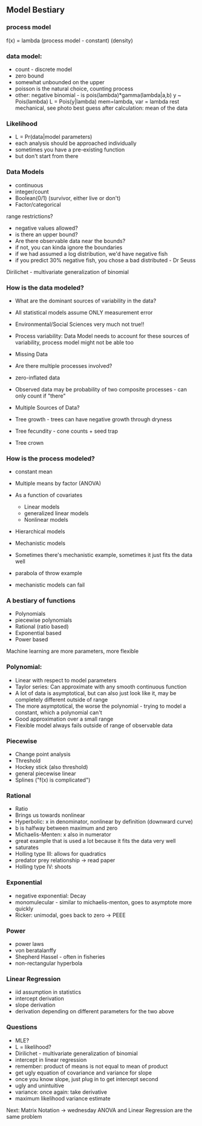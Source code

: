 ## Model Bestiary

### process model
f(x) = lambda (process model - constant) (density)

### data model:
- count - discrete model
- zero bound
- somewhat unbounded on the upper
- poisson is the natural choice, counting process
- other: negative binomial - is pois(lambda)*gamma(lambda|a,b)
y ~ Pois(lambda)
L = Pois(y|lambda) mem=lambda, var = lambda
rest mechanical, see photo
best guess after calculation: mean of the data

### Likelihood
- L = Pr(data|model parameters)
- each analysis should be approached individually
- sometimes you have a pre-existing function
- but don't start from there

### Data Models
- continuous
- integer/count
- Boolean(0/1) (survivor, either live or don't)
- Factor/categorical 

range restrictions?
- negative values allowed?
- is there an upper bound?
- Are there observable data near the bounds?
- if not, you can kinda ignore the boundaries
- if we had assumed a log distribution, we'd have negative fish
- if you predict 30% negative fish, you chose a bad distributed - Dr Seuss

Dirilichet - multivariate generalization of binomial

### How is the data modeled?
- What are the dominant sources of variability in the data?
- All statistical models assume ONLY measurement error
- Environmental/Social Sciences very much not true!!
- Process variability: Data Model needs to account for these sources of variability, process model might not be able too
- Missing Data

- Are there multiple processes involved?
- zero-inflated data
- Observed data may be probability of two composite processes - can only count if "there"

- Multiple Sources of Data?
- Tree growth - trees can have negative growth through dryness
- Tree fecundity - cone counts + seed trap
- Tree crown

### How is the process modeled?
- constant mean
- Multiple means by factor (ANOVA)
- As a function of covariates 
    - Linear models
    - generalized linear models
    - Nonlinear models
- Hierarchical models
- Mechanistic models

- Sometimes there's mechanistic example, sometimes it just fits the data well
- parabola of throw example
- mechanistic models can fail

### A bestiary of functions
- Polynomials
- piecewise polynomials
- Rational (ratio based)
- Exponential based
- Power based

Machine learning are more parameters, more flexible

### Polynomial:
- Linear with respect to model parameters
- Taylor series: Can approximate with any smooth continuous function
- A lot of data is asymptotical, but can also just look like it, may be completely different outside of range
- The more asymptotical, the worse the polynomial - trying to model a constant, which a polynomial can't
- Good approximation over a small range
- Flexible model always fails outside of range of observable data

### Piecewise
- Change point analysis
- Threshold
- Hockey stick (also threshold)
- general piecewise linear
- Splines ("f(x) is complicated")

### Rational
- Ratio
- Brings us towards nonlinear
- Hyperbolic: x in denominator, nonlinear by definition (downward curve)
- b is halfway between maximum and zero
- Michaelis-Menten: x also in numerator
- great example that is used a lot because it fits the data very well
- saturates
- Holling type III: allows for quadratics
- predator prey relationship -> read paper
- Holling type IV: shoots

### Exponential
- negative exponential: Decay
- monomulecular - similar to michaelis-menton, goes to asymptote more quickly
- Ricker: unimodal, goes back to zero -> PEEE

### Power
- power laws
- von beratalanffy
- Shepherd Hassel - often in fisheries
- non-rectangular hyperbola

### Linear Regression
- iid assumption in statistics
- intercept derivation
- slope derivation
- derivation depending on different parameters for the two above

### Questions
- MLE?
- L = likelihood?
- Dirilichet - multivariate generalization of binomial
- intercept in linear regression
- remember: product of means is not equal to mean of product
- get ugly equation of covariance and variance for slope
- once you know slope, just plug in to get intercept second
- ugly and unintuitive
- variance: once again: take derivative
- maximum likelihood variance estimate

Next: Matrix Notation -> wednesday
ANOVA and Linear Regression are the same problem
